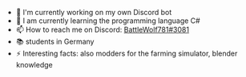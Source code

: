 - 🔭 I'm currently working on my own Discord bot
- 🌱 I am currently learning the programming language C#
- 📫 How to reach me on Discord: [BattleWolf781#3081](https://discord.gg/Cs9XzkYyvM)
- 📚 students in Germany
- ⚡ Interesting facts: also modders for the farming simulator, blender knowledge

